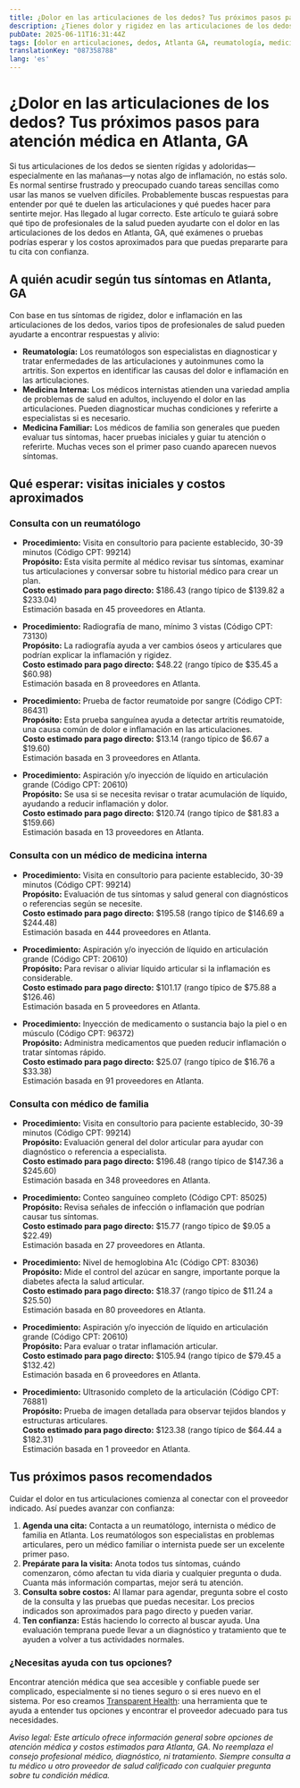 ```yaml
---
title: ¿Dolor en las articulaciones de los dedos? Tus próximos pasos para atención médica en Atlanta, GA  
description: ¿Tienes dolor y rigidez en las articulaciones de los dedos en Atlanta? Aprende a quién acudir, los costos esperados y cómo avanzar para aliviar el malestar.  
pubDate: 2025-06-11T16:31:44Z
tags: [dolor en articulaciones, dedos, Atlanta GA, reumatología, medicina familiar, medicina interna, costos de salud]
translationKey: "087358788"
lang: 'es'
---
```


# ¿Dolor en las articulaciones de los dedos? Tus próximos pasos para atención médica en Atlanta, GA

Si tus articulaciones de los dedos se sienten rígidas y adoloridas—especialmente en las mañanas—y notas algo de inflamación, no estás solo. Es normal sentirse frustrado y preocupado cuando tareas sencillas como usar las manos se vuelven difíciles. Probablemente buscas respuestas para entender por qué te duelen las articulaciones y qué puedes hacer para sentirte mejor. Has llegado al lugar correcto. Este artículo te guiará sobre qué tipo de profesionales de la salud pueden ayudarte con el dolor en las articulaciones de los dedos en Atlanta, GA, qué exámenes o pruebas podrías esperar y los costos aproximados para que puedas prepararte para tu cita con confianza.

## A quién acudir según tus síntomas en Atlanta, GA

Con base en tus síntomas de rigidez, dolor e inflamación en las articulaciones de los dedos, varios tipos de profesionales de salud pueden ayudarte a encontrar respuestas y alivio:

- **Reumatología:** Los reumatólogos son especialistas en diagnosticar y tratar enfermedades de las articulaciones y autoinmunes como la artritis. Son expertos en identificar las causas del dolor e inflamación en las articulaciones.  
- **Medicina Interna:** Los médicos internistas atienden una variedad amplia de problemas de salud en adultos, incluyendo el dolor en las articulaciones. Pueden diagnosticar muchas condiciones y referirte a especialistas si es necesario.  
- **Medicina Familiar:** Los médicos de familia son generales que pueden evaluar tus síntomas, hacer pruebas iniciales y guiar tu atención o referirte. Muchas veces son el primer paso cuando aparecen nuevos síntomas.

## Qué esperar: visitas iniciales y costos aproximados

### Consulta con un reumatólogo

- **Procedimiento:** Visita en consultorio para paciente establecido, 30-39 minutos (Código CPT: 99214)  
  **Propósito:** Esta visita permite al médico revisar tus síntomas, examinar tus articulaciones y conversar sobre tu historial médico para crear un plan.  
  **Costo estimado para pago directo:** $186.43 (rango típico de $139.82 a $233.04)  
  Estimación basada en 45 proveedores en Atlanta.

- **Procedimiento:** Radiografía de mano, mínimo 3 vistas (Código CPT: 73130)  
  **Propósito:** La radiografía ayuda a ver cambios óseos y articulares que podrían explicar la inflamación y rigidez.  
  **Costo estimado para pago directo:** $48.22 (rango típico de $35.45 a $60.98)  
  Estimación basada en 8 proveedores en Atlanta.

- **Procedimiento:** Prueba de factor reumatoide por sangre (Código CPT: 86431)  
  **Propósito:** Esta prueba sanguínea ayuda a detectar artritis reumatoide, una causa común de dolor e inflamación en las articulaciones.  
  **Costo estimado para pago directo:** $13.14 (rango típico de $6.67 a $19.60)  
  Estimación basada en 3 proveedores en Atlanta.

- **Procedimiento:** Aspiración y/o inyección de líquido en articulación grande (Código CPT: 20610)  
  **Propósito:** Se usa si se necesita revisar o tratar acumulación de líquido, ayudando a reducir inflamación y dolor.  
  **Costo estimado para pago directo:** $120.74 (rango típico de $81.83 a $159.66)  
  Estimación basada en 13 proveedores en Atlanta.

### Consulta con un médico de medicina interna

- **Procedimiento:** Visita en consultorio para paciente establecido, 30-39 minutos (Código CPT: 99214)  
  **Propósito:** Evaluación de tus síntomas y salud general con diagnósticos o referencias según se necesite.  
  **Costo estimado para pago directo:** $195.58 (rango típico de $146.69 a $244.48)  
  Estimación basada en 444 proveedores en Atlanta.

- **Procedimiento:** Aspiración y/o inyección de líquido en articulación grande (Código CPT: 20610)  
  **Propósito:** Para revisar o aliviar líquido articular si la inflamación es considerable.  
  **Costo estimado para pago directo:** $101.17 (rango típico de $75.88 a $126.46)  
  Estimación basada en 5 proveedores en Atlanta.

- **Procedimiento:** Inyección de medicamento o sustancia bajo la piel o en músculo (Código CPT: 96372)  
  **Propósito:** Administra medicamentos que pueden reducir inflamación o tratar síntomas rápido.  
  **Costo estimado para pago directo:** $25.07 (rango típico de $16.76 a $33.38)  
  Estimación basada en 91 proveedores en Atlanta.

### Consulta con médico de familia

- **Procedimiento:** Visita en consultorio para paciente establecido, 30-39 minutos (Código CPT: 99214)  
  **Propósito:** Evaluación general del dolor articular para ayudar con diagnóstico o referencia a especialista.  
  **Costo estimado para pago directo:** $196.48 (rango típico de $147.36 a $245.60)  
  Estimación basada en 348 proveedores en Atlanta.

- **Procedimiento:** Conteo sanguíneo completo (Código CPT: 85025)  
  **Propósito:** Revisa señales de infección o inflamación que podrían causar tus síntomas.  
  **Costo estimado para pago directo:** $15.77 (rango típico de $9.05 a $22.49)  
  Estimación basada en 27 proveedores en Atlanta.

- **Procedimiento:** Nivel de hemoglobina A1c (Código CPT: 83036)  
  **Propósito:** Mide el control del azúcar en sangre, importante porque la diabetes afecta la salud articular.  
  **Costo estimado para pago directo:** $18.37 (rango típico de $11.24 a $25.50)  
  Estimación basada en 80 proveedores en Atlanta.

- **Procedimiento:** Aspiración y/o inyección de líquido en articulación grande (Código CPT: 20610)  
  **Propósito:** Para evaluar o tratar inflamación articular.  
  **Costo estimado para pago directo:** $105.94 (rango típico de $79.45 a $132.42)  
  Estimación basada en 6 proveedores en Atlanta.

- **Procedimiento:** Ultrasonido completo de la articulación (Código CPT: 76881)  
  **Propósito:** Prueba de imagen detallada para observar tejidos blandos y estructuras articulares.  
  **Costo estimado para pago directo:** $123.38 (rango típico de $64.44 a $182.31)  
  Estimación basada en 1 proveedor en Atlanta.

## Tus próximos pasos recomendados

Cuidar el dolor en tus articulaciones comienza al conectar con el proveedor indicado. Así puedes avanzar con confianza:

1. **Agenda una cita:** Contacta a un reumatólogo, internista o médico de familia en Atlanta. Los reumatólogos son especialistas en problemas articulares, pero un médico familiar o internista puede ser un excelente primer paso.  
2. **Prepárate para la visita:** Anota todos tus síntomas, cuándo comenzaron, cómo afectan tu vida diaria y cualquier pregunta o duda. Cuanta más información compartas, mejor será tu atención.  
3. **Consulta sobre costos:** Al llamar para agendar, pregunta sobre el costo de la consulta y las pruebas que puedas necesitar. Los precios indicados son aproximados para pago directo y pueden variar.  
4. **Ten confianza:** Estás haciendo lo correcto al buscar ayuda. Una evaluación temprana puede llevar a un diagnóstico y tratamiento que te ayuden a volver a tus actividades normales.

### ¿Necesitas ayuda con tus opciones?

Encontrar atención médica que sea accesible y confiable puede ser complicado, especialmente si no tienes seguro o si eres nuevo en el sistema. Por eso creamos [Transparent Health](https://transparenthealth.ai): una herramienta que te ayuda a entender tus opciones y encontrar el proveedor adecuado para tus necesidades.

*Aviso legal: Este artículo ofrece información general sobre opciones de atención médica y costos estimados para Atlanta, GA. No reemplaza el consejo profesional médico, diagnóstico, ni tratamiento. Siempre consulta a tu médico u otro proveedor de salud calificado con cualquier pregunta sobre tu condición médica.*